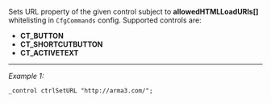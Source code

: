 Sets URL property of the given control subject to **allowedHTMLLoadURIs[]** whitelisting in `CfgCommands` config. Supported controls are:
* **CT_BUTTON**
* **CT_SHORTCUTBUTTON** 
* **CT_ACTIVETEXT**


---
*Example 1:*
```sqf
_control ctrlSetURL "http://arma3.com/";
```